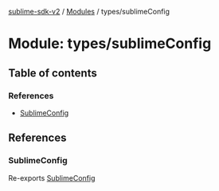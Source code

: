 [sublime-sdk-v2](../README.md) / [Modules](../modules.md) / types/sublimeConfig

# Module: types/sublimeConfig

## Table of contents

### References

- [SublimeConfig](types_sublimeConfig.md#sublimeconfig)

## References

### SublimeConfig

Re-exports [SublimeConfig](../interfaces/types_sublimeConfig.SublimeConfig.md)

